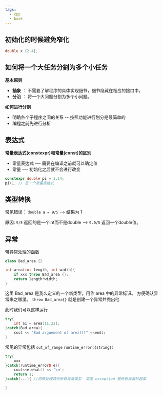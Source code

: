 ```yaml
---
tags:
  - cpp
  - book
---
```


## 初始化的时候避免窄化

```cpp
double x {2.4};
```

## 如何将一个大任务分割为多个小任务

**基本原则**

- **抽象** ： 不需要了解程序的具体实现细节，细节隐藏在相应的接口中。
- **分治** ： 将一个大问题分割为多个小问题。

**如何进行分割**

- 明确各个子程序之间的关系 -- 按照功能进行划分是最简单的
- 编程之前先进行分析

## 表达式

**常量表达式(constexpr)和常量(const)的区别** 

- 常量表达式 --- 需要在编译之前就可以确定值
- 常量 --- 初始化之后就不会进行改变

```cpp
constexpr double pi = 3.14;
pi+1; // 是一个常量表达式
```

## 类型转换

常见错误： `double a = 9/5` --> 结果为 1

原因: `9/5` 返回的是一个int而不是double --> `9.0/5` 返回一个double值。

## 异常

带异常处理的函数

```cpp
class Bad_area {}

int area(int length, int width){
	if xxx throw Bad_area {};
	return length*width;
}
```

这里 Bad_area 是我么定义的一个新类型，用作 area 中的异常标识。 方便确认异常来之哪里。 `throw Bad_area{}` 就是创建一个异常并抛出他

此时我们可以这样运行

```cpp
try{
	int a1 = area(11,22);
}catch(Bad_area){
	cout << "Bad arguement of area()!" <<endl;
}
```

常见的异常包括 `out_of_range` `runtime_error({string})`

```cpp
try{
	xxx
}catch(runtime_error$ e){
	cout<<e.what() << '\n';
	return 1;
}catch(...){ //用来处理其他所有异常类型  类型 exception 是所有异常的超类
	
}
```
